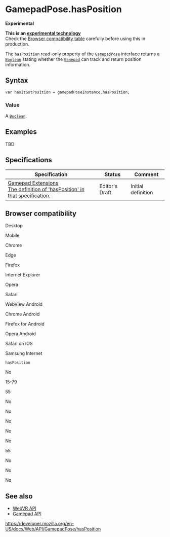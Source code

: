 # GamepadPose.hasPosition

**Experimental**

**This is an [experimental technology](https://developer.mozilla.org/en-US/docs/MDN/Guidelines/Conventions_definitions#experimental)**  
Check the [Browser compatibility table](#browser_compatibility) carefully before using this in production.

The `hasPosition` read-only property of the [`GamepadPose`](../gamepadpose) interface returns a [`Boolean`](https://developer.mozilla.org/en-US/docs/Web/JavaScript/Reference/Global_Objects/Boolean) stating whether the [`Gamepad`](../gamepad) can track and return position information.

## Syntax

    var hasItGotPosition = gamepadPoseInstance.hasPosition;

### Value

A [`Boolean`](https://developer.mozilla.org/en-US/docs/Web/JavaScript/Reference/Global_Objects/Boolean).

## Examples

TBD

## Specifications

<table><thead><tr class="header"><th>Specification</th><th>Status</th><th>Comment</th></tr></thead><tbody><tr class="odd"><td><a href="https://w3c.github.io/gamepad/extensions.html#dom-gamepadpose-hasposition">Gamepad Extensions<br />
<span class="small">The definition of 'hasPosition' in that specification.</span></a></td><td><span class="spec-ed">Editor's Draft</span></td><td>Initial definition</td></tr></tbody></table>

## Browser compatibility

Desktop

Mobile

Chrome

Edge

Firefox

Internet Explorer

Opera

Safari

WebView Android

Chrome Android

Firefox for Android

Opera Android

Safari on IOS

Samsung Internet

`hasPosition`

No

15-79

55

No

No

No

No

No

55

No

No

No

## See also

- [WebVR API](../webvr_api)
- [Gamepad API](../gamepad_api)

<a href="https://developer.mozilla.org/en-US/docs/Web/API/GamepadPose/hasPosition" class="_attribution-link">https://developer.mozilla.org/en-US/docs/Web/API/GamepadPose/hasPosition</a>
